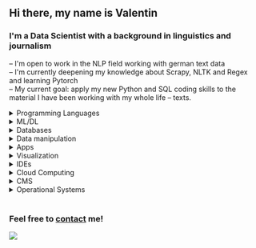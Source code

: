 ## Hi there, my name is Valentin

### I'm a Data Scientist with a background in linguistics and journalism

– I'm open to work in the NLP field working with german text data
<br>
– I'm currently deepening my knowledge about Scrapy, NLTK and Regex and learning Pytorch
<br>
– My current goal: apply my new Python and SQL coding skills to the material I have been working with my whole life – texts.

<details closed>
<summary>Programming Languages</summary>
<br>

![Python](https://img.shields.io/badge/python-3670A0?style=for-the-badge&logo=python&logoColor=ffdd54)
![R](https://img.shields.io/badge/r-%23276DC3.svg?style=for-the-badge&logo=r&logoColor=white)
![HTML5](https://img.shields.io/badge/html5-%23E34F26.svg?style=for-the-badge&logo=html5&logoColor=white)
</details>

<details closed>
<summary>ML/DL</summary>
<br>

![scikit-learn](https://img.shields.io/badge/scikit--learn-%23F7931E.svg?style=for-the-badge&logo=scikit-learn&logoColor=white)
![Keras](https://img.shields.io/badge/Keras-%23D00000.svg?style=for-the-badge&logo=Keras&logoColor=white)
![TensorFlow](https://img.shields.io/badge/TensorFlow-%23FF6F00.svg?style=for-the-badge&logo=TensorFlow&logoColor=white)
</details>

<details closed>
<summary>Databases</summary>
<br>

![Postgres](https://img.shields.io/badge/postgres-%23316192.svg?style=for-the-badge&logo=postgresql&logoColor=white)
![MongoDB](https://img.shields.io/badge/MongoDB-%234ea94b.svg?style=for-the-badge&logo=mongodb&logoColor=white)
</details>

<details closed>
<summary>Data manipulation</summary>
<br>

![Pandas](https://img.shields.io/badge/pandas-%23150458.svg?style=for-the-badge&logo=pandas&logoColor=white)
![NumPy](https://img.shields.io/badge/numpy-%23013243.svg?style=for-the-badge&logo=numpy&logoColor=white)
</details>

<details closed>
<summary>Apps</summary>
<br>

![Flask](https://img.shields.io/badge/flask-%23000.svg?style=for-the-badge&logo=flask&logoColor=white)
![Dash](https://img.shields.io/badge/dash-008DE4?style=for-the-badge&logo=dash&logoColor=white)
</details>

<details closed>
<summary>Visualization</summary>
<br>

![Plotly](https://img.shields.io/badge/Plotly-%233F4F75.svg?style=for-the-badge&logo=plotly&logoColor=white)

Matplotlib,
Seaborn
</details>

<details closed>
<summary>IDEs</summary>
<br>

![Visual Studio Code](https://img.shields.io/badge/Visual%20Studio%20Code-0078d7.svg?style=for-the-badge&logo=visual-studio-code&logoColor=white)
![Jupyter Notebook](https://img.shields.io/badge/jupyter-%23FA0F00.svg?style=for-the-badge&logo=jupyter&logoColor=white)
</details>

<details closed>
<summary>Cloud Computing</summary>
<br>

![AWS](https://img.shields.io/badge/AWS-%23FF9900.svg?style=for-the-badge&logo=amazon-aws&logoColor=white)
</details>

<details closed>
<summary>CMS</summary>
<br>

![WordPress](https://img.shields.io/badge/WordPress-%23117AC9.svg?style=for-the-badge&logo=WordPress&logoColor=white)
</details>

<details closed>
<summary>Operational Systems</summary>
<br>

![Ubuntu](https://img.shields.io/badge/Ubuntu-E95420?style=for-the-badge&logo=ubuntu&logoColor=white)
![macOS](https://img.shields.io/badge/mac%20os-000000?style=for-the-badge&logo=macos&logoColor=F0F0F0)
![Windows](https://img.shields.io/badge/Windows-0078D6?style=for-the-badge&logo=windows&logoColor=white)
</details>

<br />

### Feel free to [contact](mailto:raskatov@gmx.de) me!

<a href="https://www.linkedin.com/in/valentin-raskatov/"><img src="https://img.shields.io/badge/LinkedIn-0077B5?style=for-the-badge&logo=linkedin&logoColor=white" /></a>

